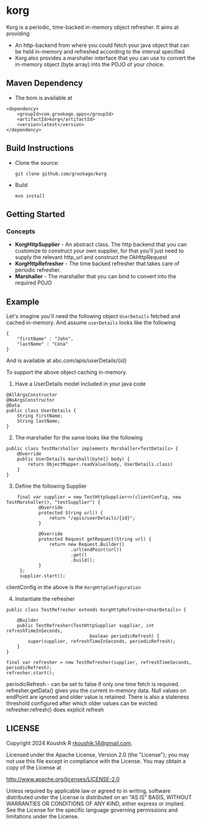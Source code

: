 # korg

Korg is a periodic, time-backed in-memory object refresher. It aims at providing

- An http-backend from where you could fetch your java object that can be held in-memory and refreshed according to the interval specified
- Korg also provides a marshaller interface that you can use to convert the in-memory object (byte array) into the POJO of your choice.

## Maven Dependency

- The bom is available at

```
<dependency>
    <groupId>com.grookage.apps</groupId>
    <artifactId>korg</artifactId>
    <version>latest</version>
</dependency>
```

## Build Instructions

- Clone the source:

      git clone github.com/grookage/korg

- Build

      mvn install

## Getting Started

### Concepts

- **KorgHttpSupplier** - An abstract class. The http backend that you can customize to construct your own supplier, for that you'll just need to supply the relevant http_url and construct the OkHttpRequest
- **KorgHttpRefresher** - The time backed refresher that takes care of periodic refresher. 
- **Marshaller** - The marshaller that you can bind to convert into the required POJO

## Example

Let's imagine you'll need the following object `UserDetails` fetched and cached in-memory. And assume `userDetails` looks like the following

```
{
    "firstName" : "John",
    "lastName" : "Cena"
}
```

And is available at abc.com/apis/userDetails/{id}

To support the above object caching in-memory. 

1. Have a UserDetails model included in your java code

```
@AllArgsConstructor
@NoArgsConstructor
@Data
public class UserDetails {
    String firstName;
    String lastName;
}
```

2. The marshaller for the same looks like the following 

```
public class TestMarshaller implements Marshaller<TestDetails> {
    @Override
    public UserDetails marshall(byte[] body) {
        return ObjectMapper.readValue(body, UserDetails.class)
    }
}
```

3. Define the following Supplier

```
    final var supplier = new TestHttpSupplier<>(clientConfig, new TestMarshaller(), "testSupplier") {
            @Override
            protected String url() {
                return "/apis/userDetails/{id}";
            }

            @Override
            protected Request getRequest(String url) {
                return new Request.Builder()
                        .url(endPoint(url))
                        .get()
                        .build();
            }
     };
     supplier.start();
```

clientConfig in the above is the `KorgHttpConfiguration`

4. Instantiate the refresher

```
public class TestRefresher extends KorgHttpRefresher<UserDetails> {

    @Builder
    public TestRefresher(TestHttpSupplier supplier, int refreshTimeInSeconds,
                               boolean periodicRefresh) {
        super(supplier, refreshTimeInSeconds, periodicRefresh);
    }
}

final var refresher = new TestRefresher(supplier, refreshTimeSeconds, periodicRefresh);
refresher.start();
```

periodicRefresh - can be set to false if only one time fetch is required. 
refresher.getData() gives you the current in-memory data. Null values on endPoint are ignored and older value is retained. There is also a staleness threshold configured after which older values can be evicted.
refresher.refresh() does explicit refresh

LICENSE
-------

Copyright 2024 Koushik R <rkoushik.14@gmail.com>.

Licensed under the Apache License, Version 2.0 (the "License");
you may not use this file except in compliance with the License.
You may obtain a copy of the License at

http://www.apache.org/licenses/LICENSE-2.0

Unless required by applicable law or agreed to in writing, software
distributed under the License is distributed on an "AS IS" BASIS,
WITHOUT WARRANTIES OR CONDITIONS OF ANY KIND, either express or implied.
See the License for the specific language governing permissions and
limitations under the License.
